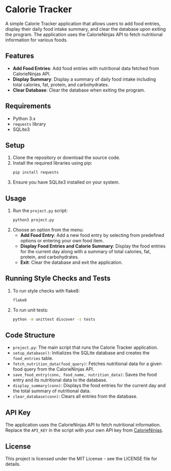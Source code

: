 # Calorie Tracker

A simple Calorie Tracker application that allows users to add food entries, display their daily food intake summary, and clear the database upon exiting the program. The application uses the CalorieNinjas API to fetch nutritional information for various foods.

## Features

- **Add Food Entries**: Add food entries with nutritional data fetched from CalorieNinjas API.
- **Display Summary**: Display a summary of daily food intake including total calories, fat, protein, and carbohydrates.
- **Clear Database**: Clear the database when exiting the program.

## Requirements

- Python 3.x
- `requests` library
- SQLite3

## Setup

1. Clone the repository or download the source code.
2. Install the required libraries using pip:
    ```sh
    pip install requests
    ```
3. Ensure you have SQLite3 installed on your system.

## Usage

1. Run the `project.py` script:
    ```sh
    python3 project.py
    ```
2. Choose an option from the menu:
   - **Add Food Entry**: Add a new food entry by selecting from predefined options or entering your own food item.
   - **Display Food Entries and Calorie Summary**: Display the food entries for the current day along with a summary of total calories, fat, protein, and carbohydrates.
   - **Exit**: Clear the database and exit the application.

## Running Style Checks and Tests

1. To run style checks with flake8:
    ```sh
    flake8
    ```
2. To run unit tests:
    ```sh
    python -m unittest discover -s tests
    ```

## Code Structure

- `project.py`: The main script that runs the Calorie Tracker application.
- `setup_database()`: Initializes the SQLite database and creates the `food_entries` table.
- `fetch_nutrition_data(food_query)`: Fetches nutritional data for a given food query from the CalorieNinjas API.
- `save_food_entry(conn, food_name, nutrition_data)`: Saves the food entry and its nutritional data to the database.
- `display_summary(conn)`: Displays the food entries for the current day and the total summary of nutritional data.
- `clear_database(conn)`: Clears all entries from the database.

## API Key

The application uses the CalorieNinjas API to fetch nutritional information. Replace the `API_KEY` in the script with your own API key from [CalorieNinjas](https://calorieninjas.com/).

## License

This project is licensed under the MIT License - see the LICENSE file for details.
